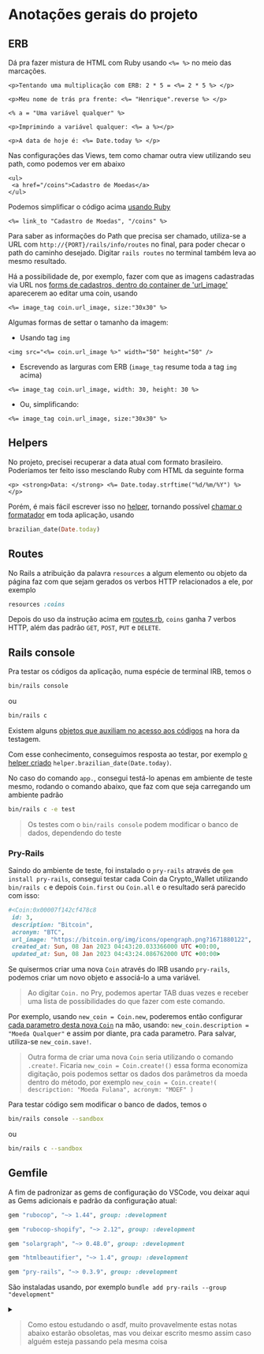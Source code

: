 # Anotações gerais do projeto

## ERB

Dá pra fazer mistura de HTML com Ruby usando `<%= %>` no meio das marcações.

```erb
<p>Tentando uma multiplicação com ERB: 2 * 5 = <%= 2 * 5 %> </p>

<p>Meu nome de trás pra frente: <%= "Henrique".reverse %> </p>

<% a = "Uma variável qualquer" %>

<p>Imprimindo a variável qualquer: <%= a %></p>

<p>A data de hoje é: <%= Date.today %> </p>
```

Nas configurações das Views, tem como chamar outra view utilizando seu path, como podemos ver em abaixo

```erb
<ul>
 <a href="/coins">Cadastro de Moedas</a>
</ul>
```

Podemos simplificar o código acima [usando Ruby][welcome_index]

```erb
<%= link_to "Cadastro de Moedas", "/coins" %>
```

Para saber as informações do Path que precisa ser chamado, utiliza-se a URL com `http://{PORT}/rails/info/routes` no final, para poder checar o path do caminho desejado. Digitar `rails routes` no terminal também leva ao mesmo resultado.

Há a possibilidade de, por exemplo, fazer com que as imagens cadastradas via URL nos [forms de cadastros, dentro do container de 'url_image'][form_erb] aparecerem ao editar uma coin, usando

```erb
<%= image_tag coin.url_image, size:"30x30" %>
```

Algumas formas de settar o tamanho da imagem:

- Usando tag `img`

```erb
<img src="<%= coin.url_image %>" width="50" height="50" />
```

- Escrevendo as larguras com ERB (`image_tag` resume toda a tag `img` acima)

```erb
<%= image_tag coin.url_image, width: 30, height: 30 %>
```

- Ou, simplificando:

```erb
<%= image_tag coin.url_image, size:"30x30" %>
```

## Helpers

No projeto, precisei recuperar a data atual com formato brasileiro. Poderíamos ter feito isso mesclando Ruby com HTML da seguinte forma

```erb
<p> <strong>Data: </strong> <%= Date.today.strftime("%d/%m/%Y") %> </p>
```

Porém, é mais fácil escrever isso no [helper][aplication_helper], tornando possível [chamar o formatador][welcome_index] em toda aplicação, usando

```ruby
brazilian_date(Date.today)
```

## Routes

No Rails a atribuição da palavra `resources` a algum elemento ou objeto da página faz com que sejam gerados os verbos HTTP relacionados a ele, por exemplo

```ruby
resources :coins
```

Depois do uso da instrução acima em [routes.rb][routes], `coins` ganha 7 verbos HTTP, além das padrão `GET`, `POST`, `PUT` e `DELETE`.

## Rails console

Pra testar os códigos da aplicação, numa espécie de terminal IRB, temos o

```bash
bin/rails console
```

ou

```bash
bin/rails c
```

Existem alguns [objetos que auxiliam no acesso aos códigos][rails_console_objects] na hora da testagem.

Com esse conhecimento, conseguimos resposta ao testar, por exemplo [o helper criado][aplication_helper] `helper.brazilian_date(Date.today)`.

No caso do comando `app.`, consegui testá-lo apenas em ambiente de teste mesmo, rodando o comando abaixo, que faz com que seja carregando um ambiente padrão

```bash
bin/rails c -e test
```

> Os testes com o `bin/rails console` podem modificar o banco de dados, dependendo do teste

### Pry-Rails

Saindo do ambiente de teste, foi instalado o `pry-rails` através de `gem install pry-rails`, consegui testar cada Coin da Crypto_Wallet utilizando `bin/rails c` e depois `Coin.first` ou `Coin.all` e o resultado será parecido com isso:

```ruby
#<Coin:0x00007f142cf478c8
 id: 3,
 description: "Bitcoin",
 acronym: "BTC",
 url_image: "https://bitcoin.org/img/icons/opengraph.png?1671880122",
 created_at: Sun, 08 Jan 2023 04:43:20.033366000 UTC +00:00,
 updated_at: Sun, 08 Jan 2023 04:43:24.086762000 UTC +00:00>
```

Se quisermos criar uma nova `Coin` através do IRB usando `pry-rails`, podemos criar um novo objeto e associá-lo a uma variável.

> Ao digitar `Coin.` no Pry, podemos apertar TAB duas vezes e receber uma lista de possibilidades do que fazer com este comando.

Por exemplo, usando `new_coin = Coin.new`, poderemos então configurar [cada parametro desta nova `Coin`][coins_controller] na mão, usando: `new_coin.description = "Moeda Qualquer"` e assim por diante, pra cada parametro. Para salvar, utiliza-se `new_coin.save!`.

> Outra forma de criar uma nova `Coin` seria utilizando o comando `.create!`. Ficaria `new_coin = Coin.create!()` essa forma economiza digitação, pois podemos settar os dados dos parâmetros da moeda dentro do método, por exemplo `new_coin = Coin.create!( descripction: "Moeda Fulana", acronym: "MOEF" )`

Para testar código sem modificar o banco de dados, temos o

```bash
bin/rails console --sandbox
```

ou

```bash
bin/rails c --sandbox
```

## Gemfile

A fim de padronizar as gems de configuração do VSCode, vou deixar aqui as Gems adicionais e padrão da configuração atual:

```ruby
gem "rubocop", "~> 1.44", group: :development

gem "rubocop-shopify", "~> 2.12", group: :development

gem "solargraph", "~> 0.48.0", group: :development

gem "htmlbeautifier", "~> 1.4", group: :development

gem "pry-rails", "~> 0.3.9", group: :development
```

São instaladas usando, por exemplo `bundle add pry-rails --group "development"`

<details>
<summary>

> Como estou estudando o asdf, muito provavelmente estas notas abaixo estarão obsoletas, mas vou deixar escrito mesmo assim caso alguém esteja passando pela mesma coisa

</summary>

### Atualização de Ruby

Algumas atualizações antes necessitam de upgrade do sistema inteiro e do [ruby-build][ruby-build] (caso seja o rbenv)

Pra atualizar a versão do Ruby usando rbenv é só digitar `rbenv uninstall` e seguir as instruçoes para desinstalar o ruby antigo

> Tive um erro dizendo que faltava o `libyaml` antes de atualizar o Ruby para o mais atual
> Depois de instalar o `libyaml`, rodei o comando pra instalar o Ruby novamente e rodei normalmente `rbenv install {VERSION}` e funcionou normalmente

Depois do problema resolvido, rodei `rbenv versions` pra conferir as versões do Ruby instaladas e vi que a versão anterior do Ruby ainda estava apontada. Rodando `rbenv global {VERSION}` e `rbenv local {VERSION}` para que a nova versão do Ruby fosse reconhecida. Depois disso tudo, mudamos a versão do Ruby no `Gemfile` e em `.ruby-version` e depois rodamos `bundle install` pra atualizar tudo

</details>

[rails_console_objects]: https://guides.rubyonrails.org/command_line.html#the-app-and-helper-objects
[aplication_helper]: app/../../app/helpers/application_helper.rb
[form_erb]: app/views/coins/../../../../app/views/coins/_form.html.erb
[welcome_index]: app/views/../../../app/views/welcome/index.html.erb
[routes]: app/config/../../../config/routes.rb
[ruby-build]: https://github.com/rbenv/ruby-build#installation
[coins_controller]: app/controllers/../../../app/controllers/coins_controller.rb
